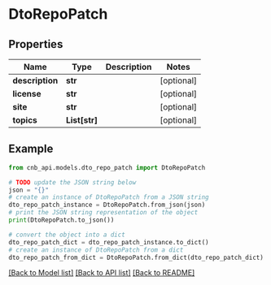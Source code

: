 # DtoRepoPatch


## Properties

Name | Type | Description | Notes
------------ | ------------- | ------------- | -------------
**description** | **str** |  | [optional] 
**license** | **str** |  | [optional] 
**site** | **str** |  | [optional] 
**topics** | **List[str]** |  | [optional] 

## Example

```python
from cnb_api.models.dto_repo_patch import DtoRepoPatch

# TODO update the JSON string below
json = "{}"
# create an instance of DtoRepoPatch from a JSON string
dto_repo_patch_instance = DtoRepoPatch.from_json(json)
# print the JSON string representation of the object
print(DtoRepoPatch.to_json())

# convert the object into a dict
dto_repo_patch_dict = dto_repo_patch_instance.to_dict()
# create an instance of DtoRepoPatch from a dict
dto_repo_patch_from_dict = DtoRepoPatch.from_dict(dto_repo_patch_dict)
```
[[Back to Model list]](../README.md#documentation-for-models) [[Back to API list]](../README.md#documentation-for-api-endpoints) [[Back to README]](../README.md)


